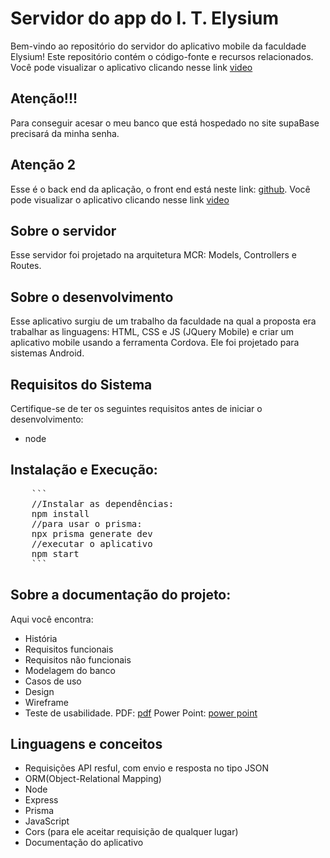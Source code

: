 # Servidor do app do I. T. Elysium

Bem-vindo ao repositório do servidor do aplicativo mobile da faculdade Elysium! Este repositório contém o código-fonte e recursos relacionados.
Você pode visualizar o aplicativo clicando nesse link [video](https://drive.google.com/file/d/1Ey2VARNhcUH-bT6EFLvqhEdkQJNoCmTv/view?usp=sharing)

## Atenção!!!
Para conseguir acesar o meu banco que está hospedado no site supaBase precisará da minha senha. 

## Atenção 2
Esse é o back end da aplicação, o front end está neste link: [github](https://github.com/ahmourao/API-Elyisum](https://github.com/ahmourao/frontEndElysium)).
Você pode visualizar o aplicativo clicando nesse link [video](https://drive.google.com/file/d/1Ey2VARNhcUH-bT6EFLvqhEdkQJNoCmTv/view?usp=sharing)

## Sobre o servidor
Esse servidor foi projetado na arquitetura MCR: Models, Controllers e Routes.

## Sobre o desenvolvimento
Esse aplicativo surgiu de um trabalho da faculdade na qual a proposta era trabalhar as linguagens: HTML, CSS e JS (JQuery Mobile) e criar um aplicativo mobile usando a ferramenta Cordova. Ele foi projetado para sistemas Android.

## Requisitos do Sistema
Certifique-se de ter os seguintes requisitos antes de iniciar o desenvolvimento:
+ node

## Instalação e Execução:
<pre>
    ```
    //Instalar as dependências:
    npm install
    //para usar o prisma:
    npx prisma generate dev
    //executar o aplicativo
    npm start
    ```
</pre>

## Sobre a documentação do projeto: 
Aqui você encontra:
+ História
+ Requisitos funcionais
+ Requisitos não funcionais
+ Modelagem do banco
+ Casos de uso
+ Design
+ Wireframe
+ Teste de usabilidade.
PDF: [pdf](https://drive.google.com/file/d/1zkGKrio5Tw3BlaOhEUHQ__ccNgr0yKgS/view?usp=drive_link)
Power Point: [power point](https://docs.google.com/presentation/d/1hewS-pqGZ0eScDI8zxlD4g4kHldUbq2c/edit?usp=drive_link&ouid=101156124608605422335&rtpof=true&sd=true)

## Linguagens e conceitos
+ Requisições API resful, com envio e resposta no tipo JSON
+ ORM(Object-Relational Mapping)
+ Node
+ Express
+ Prisma
+ JavaScript
+ Cors (para ele aceitar requisição de qualquer lugar)
+ Documentação do aplicativo
